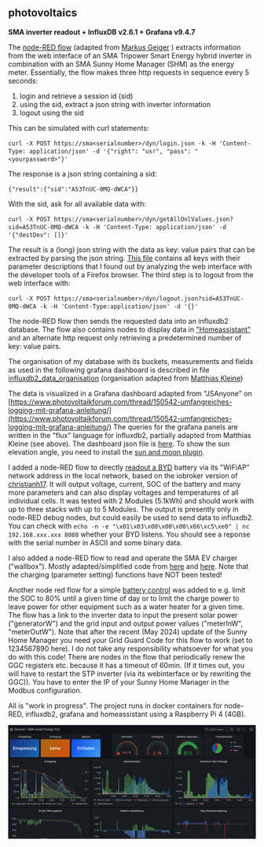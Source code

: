 ﻿
## photovoltaics
**SMA inverter readout + InfluxDB v2.6.1 + Grafana v9.4.7**

 The  [node-RED flow](https://github.com/airborneastro/photovoltaics/blob/main/Flow_SMA_v03_anonymous.json) (adapted from [Markus Geiger](https://github.com/mkgeiger/node-red-sma) ) extracts information from the web interface of an SMA Tripower Smart Energy hybrid inverter in combination with an SMA Sunny Home Manager (SHM) as the energy meter. Essentially, the flow makes three http requests in sequence every 5 seconds: 

 1. login and retrieve a session id (sid)
 2. using the sid, extract a json string with inverter information
 3. logout using the sid

This can be simulated with curl statements:

    curl -X POST https://sma<serialnumber>/dyn/login.json -k -H 'Content-Type: application/json' -d '{"right": "usr", "pass": "<yourpassword>"}'

The response is a json string containing a sid:

    {"result":{"sid":"A53TnUC-0MQ-dWCA"}}
With the sid, ask for all available data with:

    curl -X POST https://sma<serialnumber>/dyn/getAllOnlValues.json?sid=A53TnUC-0MQ-dWCA -k -H 'Content-Type: application/json' -d '{"destDev": []}'
    
The result is a (long) json string with the data as key: value pairs that can be extracted by parsing the json string. [This file](https://github.com/airborneastro/photovoltaics/blob/main/valueID_STP10_SE.xlsx)  contains all keys with their parameter descriptions that I found out by analyzing the web interface with the developer tools of a Firefox browser. The third step is to logout from the web interface with:

    curl -X POST https://sma<serialnumber>/dyn/logout.json?sid=A53TnUC-0MQ-dWCA -k -H 'Content-Type:application/json' -d '{}'

The node-RED flow then sends the requested data into an influxdb2 database. The flow also contains nodes to display data in  ["Homeassistant"](https://www.home-assistant.io/) and an alternate http request only retrieving a predetermined number of key: value pairs.



The organisation of my database with its buckets, measurements and fields as used in the following grafana dashboard is described in file
[influxdb2_data_organisation](https://github.com/airborneastro/photovoltaics/blob/main/influxdb2_data_organisation) (organisation adapted from [Matthias Kleine](https://haus-automatisierung.com/software/2023/05/11/influxdb2-pv-dashboard.html))

The data is visualized in a Grafana dashboard adapted from "JSAnyone"   on
[https://www.photovoltaikforum.com/thread/150542-umfangreiches-logging-mit-grafana-anleitung/](https://www.photovoltaikforum.com/thread/150542-umfangreiches-logging-mit-grafana-anleitung/)
The queries for the grafana panels are written in the "flux" language for influxdb2, partially adapted from Matthias Kleine (see above). The dashboard json file is [here](https://github.com/airborneastro/photovoltaics/blob/main/SMA%20Smart%20Energy%2010.0.json). To show the sun elevation angle, you need to install the [sun and moon plugin](https://grafana.com/grafana/plugins/fetzerch-sunandmoon-datasource/).

I added a node-RED flow to directly  [readout a BYD](https://github.com/airborneastro/photovoltaics/blob/main/BYD_readout.json) battery via its "WiFiAP" network address in the local network, based on the iobroker version of [christianh17](https://github.com/christianh17/ioBroker.bydhvs/blob/master/main.js). It will output voltage, current, SOC of the battery and many more parameters and can also display voltages and temperatures of all individual cells. It was tested with 2 Modules (5.1kWh) and should work with up to three stacks with up to 5 Modules. The output is presently only in node-RED debug nodes, but could easily be used to send data to influxdb2. You can check with `echo -n -e "\x01\x03\x00\x00\x00\x66\xc5\xe0" | nc 192.168.xxx.xxx 8080` whether your BYD listens. You should see a reponse with the serial number in ASCII and some binary data.

I also added a node-RED flow to read and operate the SMA EV charger ("wallbox"). Mostly adapted/simplified code from [here](https://homematic-forum.de/forum/viewtopic.php?f=18&t=72536&sid=5cbddf649a40e787d9da95c92fee1a37) and [here](https://github.com/Nerdiyde/NodeRedSnippets/tree/master/snippets/sma_devices). Note that the charging (parameter setting) functions have NOT been tested!

Another node red flow for a simple [battery control](https://github.com/airborneastro/photovoltaics/blob/main/battcharge.json) was added to e.g. limit the SOC to 80% until a given time of day or to limit the charge power to leave power for other equipment such as a water heater for a given time. The flow has a link to the inverter data to input the present solar power ("generatorW") and the grid input and output power values ("meterInW", "meterOutW"). Note that after the recent (May 2024) update of the Sunny Home Manager you need your Grid Guard Code for this flow to work (set to 1234567890 here). I do not take any responsibility whatsoever for what you do with this code! There are nodes in the flow that periodically renew the GGC registers etc. because it has a timeout of 60min. (If it times out, you will have to restart the STP inverter (via its webinterface or by rewriting the GGC)). You have to enter the IP of your Sunny Home Manager in the Modbus configuration.

All is "work in progress". The project runs in docker containers for node-RED, influxdb2, grafana and homeassistant using a Raspberry Pi 4 (4GB).

![Dashboard](https://github.com/airborneastro/photovoltaics/blob/main/Grafana_SMA_STP_SE10_part1.PNG)










